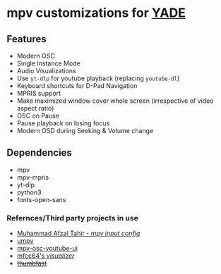 # mpv customizations for [YADE](https://gitlab.com/webyfy/iot/e-gurukul/yade)

## Features
- Modern OSC
- Single Instance Mode
- Audio Visualizations
- Use `yt-dlp` for youtube playback (replacing `youtube-dl`)
- Keyboard shortcuts for D-Pad Navigation
- MPRIS support
- Make maximized window cover whole screen (irrespective of video aspect ratio)
- OSC on Pause
- Pause playback on losing focus
- Modern OSD during Seeking & Volume change

## Dependencies
- mpv
- mpv-mpris
- yt-dlp
- python3
- fonts-open-sans

### Refernces/Third party projects in use
- [Muhammad Afzal Tahir - *mpv input config*](https://gist.github.com/afzl-wtu/21f3932b81e26421ff75f3f115747093)
- [umpv](https://github.com/mpv-player/mpv/blob/master/TOOLS/umpv)
- [mpv-osc-youtube-ui](https://git.codeproxy.net/eatsu/mpv-osc-youtube-ui)
- [mfcc64's *visualizer*](https://github.com/mfcc64/mpv-scripts/blob/master/visualizer.lua)
- ~~[thumbfast](https://github.com/po5/thumbfast)~~

